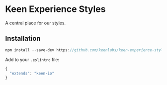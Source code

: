 # Keen Experience Styles

A central place for our styles.

## Installation
```javascript
npm install --save-dev https://github.com/keenlabs/keen-experience-styles.git
```

Add to your `.eslintrc` file:
```javascript
{
  "extends": "keen-io"
}
```
